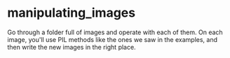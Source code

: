 # manipulating_images
Go through a folder full of images and operate with each of them. On each image, you'll use PIL methods like the ones we saw in the examples, and then write the new images in the right place.
